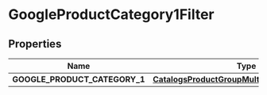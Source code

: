 
# GoogleProductCategory1Filter

## Properties
| Name | Type | Description | Notes |
| ------------ | ------------- | ------------- | ------------- |
| **GOOGLE_PRODUCT_CATEGORY_1** | [**CatalogsProductGroupMultipleStringListCriteria**](.md) |  |  |



